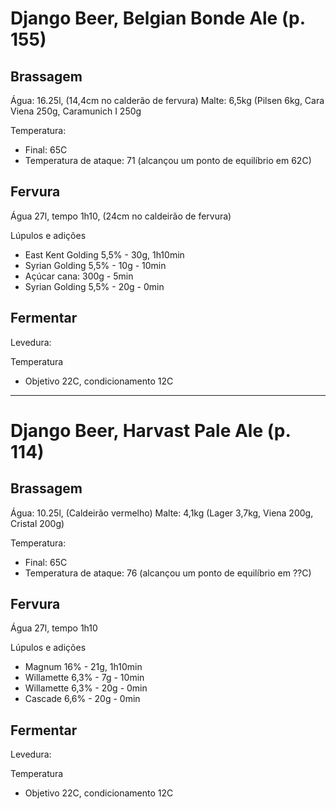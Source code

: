 # Django Beer, Belgian Bonde Ale (p. 155)

## Brassagem 

Água: 16.25l, (14,4cm no calderão de fervura)
Malte: 6,5kg (Pilsen 6kg, Cara Viena 250g, Caramunich I 250g

Temperatura: 
* Final: 65C
* Temperatura de ataque: 71 (alcançou um ponto de equilíbrio em 62C)

## Fervura

Água 27l, tempo 1h10, (24cm no caldeirão de fervura)

Lúpulos e adições

* East Kent Golding 5,5% - 30g, 1h10min 
* Syrian Golding 5,5% - 10g - 10min
* Açúcar cana: 300g - 5min
* Syrian Golding 5,5% - 20g - 0min

## Fermentar

Levedura: 

Temperatura
* Objetivo 22C, condicionamento 12C

---

# Django Beer, Harvast Pale Ale (p. 114)

## Brassagem 

Água: 10.25l, (Caldeirão vermelho)
Malte: 4,1kg (Lager 3,7kg, Viena 200g, Cristal 200g)

Temperatura: 
* Final: 65C
* Temperatura de ataque: 76 (alcançou um ponto de equilíbrio em ??C)

## Fervura

Água 27l, tempo 1h10

Lúpulos e adições

* Magnum 16% - 21g, 1h10min 
* Willamette 6,3% - 7g - 10min
* Willamette 6,3% - 20g - 0min
* Cascade 6,6% - 20g - 0min

## Fermentar

Levedura: 

Temperatura
* Objetivo 22C, condicionamento 12C
